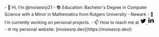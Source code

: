 <link rel="stylesheet" href="https://cdnjs.cloudflare.com/ajax/libs/font-awesome/4.7.0/css/font-awesome.min.css">
- 👋 Hi, I’m @moisesrp21
- 📚 Education: Bachelor's Degree in Computer Science with a Minor in Mathematics from Rutgers University - Newark
- 🌱 I’m currently working on personal projects.
- 📫 How to reach me at 
<a href="https://twitter.com/moisesrp21">
<svg xmlns="http://www.w3.org/2000/svg" width="20" height="20" viewBox="0 0 72 72">
<path d="M67.812 16.141a26.246 26.246 0 0 1-7.519 2.06 13.134 13.134 0 0 0 5.756-7.244 26.127 26.127 0 0 1-8.313 3.176A13.075 13.075 0 0 0 48.182 10c-7.229 0-13.092 5.861-13.092 13.093 0 1.026.118 2.021.338 2.981-10.885-.548-20.528-5.757-26.987-13.679a13.048 13.048 0 0 0-1.771 6.581c0 4.542 2.312 8.551 5.824 10.898a13.048 13.048 0 0 1-5.93-1.638c-.002.055-.002.11-.002.162 0 6.345 4.513 11.638 10.504 12.84a13.177 13.177 0 0 1-3.449.457c-.846 0-1.667-.078-2.465-.231 1.667 5.2 6.499 8.986 12.23 9.09a26.276 26.276 0 0 1-16.26 5.606A26.21 26.21 0 0 1 4 55.976a37.036 37.036 0 0 0 20.067 5.882c24.083 0 37.251-19.949 37.251-37.249 0-.566-.014-1.134-.039-1.694a26.597 26.597 0 0 0 6.533-6.774z">
</path>
</svg>
</a>
<a href="https://www.linkedin.com/in/moisesrp/">
<svg xmlns="http://www.w3.org/2000/svg" width="24" height="24" viewBox="0 0 24 24"><rect height="11" width="4" x="3" y="9"></rect><circle cx="5" cy="5" r="2"></circle><path d="M16.5,8.25A4.47251,4.47251,0,0,0,13,9.95343V9H9V20h4V13a2,2,0,0,1,4,0v7h4V12.75A4.5,4.5,0,0,0,16.5,8.25Z">
</path>
</svg>
</a>
- 🌐 my personal website: [moisesrp.dev](https://moisesrp.dev/)

